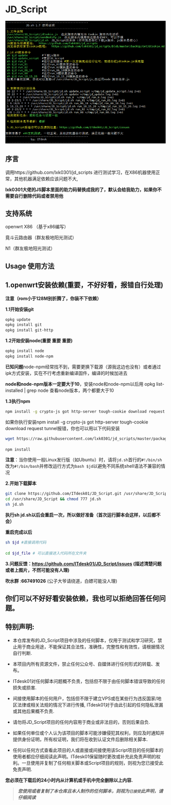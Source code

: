 # JD_Script
![JD_Script](doc/JD_Script.png)
## 序言
   调用https://github.com/lxk0301/jd_scripts 进行测试学习，在X86机器使用正常，其他机器满足依赖应该问题不大,
   
   **lxk0301大佬的JS脚本里面的助力码替换成我的了，默认会给我助力，如果你不需要自行删除代码或者禁用他**

## 支持系统
openwrt X86 （基于x86编写）

竟斗云路由器（群友极地阳光测试）

N1（群友极地阳光测试）

## Usage 使用方法
## 1.openwrt安装依赖(重要，不好好看，报错自行处理)

**注意（rom小于128M别折腾了，你装不下依赖）**

**1.1开始安装git**
```sh
opkg update
opkg install git 
opkg install git-http
```
**1.2开始安装node(重要 重要 重要)**
```sh
opkg install node
opkg install node-npm
```
**已知问题**node-npm经常找不到，需要更换下载源（源我这边也没有）或者通过ipk方式安装，实在不行考虑重新编译固件，编译的时候加进去

**node和node-npm版本一定要大于10**，安装node和node-npm以后用 opkg list-installed | grep node 查看node版本，两个都要大于10


**1.3执行npm**
```sh
npm install -g crypto-js got http-server tough-cookie download request tunnel
```
如果你执行安装npm install -g crypto-js got http-server tough-cookie download request tunnel报错，你也可以用以下代码安装
```sh
wget https://raw.githubusercontent.com/lxk0301/jd_scripts/master/package.json

npm install
```

**注意**：当你使用一般Linux发行版（如Ubuntu）时，请将```jd.sh```首行的```#!/bin/sh```改为```#!/bin/bash```并修改运行方式为```bash $jd```以避免不同系统shell语法不兼容的情况


**2.开始下载脚本**
```sh
git clone https://github.com/ITdesk01/JD_Script.git /usr/share/JD_Script
cd /usr/share/JD_Script && chmod 777 jd.sh 
sh jd.sh 
```
**执行sh jd.sh以后会重启一次，所以做好准备（首次运行脚本会这样，以后都不会）**

**重启完成以后**
```sh
sh $jd #直接调用代码

cd $jd_file # 可以直接进入代码所在文件夹
```

**3.问题反馈：https://github.com/ITdesk01/JD_Script/issues (描述清楚问题或者上图片，不然可能没有人理)**

**吹水群** :**667491026** (公子大爷请绕道，白嫖可能没人理)

## 你们可以不好好看安装依赖，我也可以拒绝回答任何问题。


## 特别声明:

* 本仓库发布的JD_Script项目中涉及的任何脚本，仅用于测试和学习研究，禁止用于商业用途，不能保证其合法性，准确性，完整性和有效性，请根据情况自行判断.

* 本项目内所有资源文件，禁止任何公众号、自媒体进行任何形式的转载、发布。

* ITdesk01对任何脚本问题概不负责，包括但不限于由任何脚本错误导致的任何损失或损害.

* 间接使用脚本的任何用户，包括但不限于建立VPS或在某些行为违反国家/地区法律或相关法规的情况下进行传播, ITdesk01对于由此引起的任何隐私泄漏或其他后果概不负责.

* 请勿将JD_Script项目的任何内容用于商业或非法目的，否则后果自负.

* 如果任何单位或个人认为该项目的脚本可能涉嫌侵犯其权利，则应及时通知并提供身份证明，所有权证明，我们将在收到认证文件后删除相关脚本.

* 任何以任何方式查看此项目的人或直接或间接使用该Script项目的任何脚本的使用者都应仔细阅读此声明。ITdesk01保留随时更改或补充此免责声明的权利。一旦使用并复制了任何相关脚本或Script项目的规则，则视为您已接受此免责声明.

 **您必须在下载后的24小时内从计算机或手机中完全删除以上内容.**  </br>
> ***您使用或者复制了本仓库且本人制作的任何脚本，则视为`已接受`此声明，请仔细阅读***
